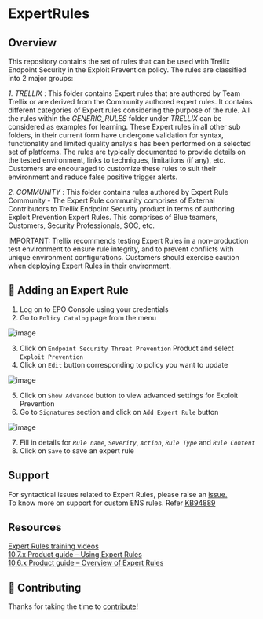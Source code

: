 # ExpertRules

## Overview

This repository contains the set of rules that can be used with Trellix Endpoint Security in the Exploit Prevention policy. 
The rules are classified into 2 major groups:

*1. TRELLIX* : This folder contains Expert rules that are authored by Team Trellix or are derived from the Community authored expert rules. It contains different categories of Expert rules considering the purpose of the rule. All the rules within the *GENERIC_RULES* folder under *TRELLIX* can be considered as examples for learning. These Expert rules in all other sub folders, in their current form have undergone validation for syntax, functionality and limited quality analysis has been performed on a selected set of platforms. The rules are typically documented to provide details on the tested environment, links to techniques, limitations (if any), etc. Customers are encouraged to customize these rules to suit their environment and reduce false positive trigger alerts.
		
*2. COMMUNITY* : This folder contains rules authored by Expert Rule Community - The Expert Rule community comprises of External Contributors to Trellix Endpoint Security product in terms of authoring Exploit Prevention Expert Rules. This comprises of Blue teamers, Customers, Security Professionals, SOC, etc.

IMPORTANT: Trellix recommends testing Expert Rules in a non-production test environment to ensure rule integrity, and to prevent conflicts with unique environment configurations. Customers should exercise caution when deploying Expert Rules in their environment.


## 🚀 Adding an Expert Rule

1. Log on to EPO Console using your credentials
2. Go to `Policy Catalog` page from the menu

![image](https://user-images.githubusercontent.com/89252889/184320753-cd0be6cc-5ec6-428e-8a9f-75243933dcb0.png)

3. Click on `Endpoint Security Threat Prevention` Product and select `Exploit Prevention`
4. Click on `Edit` button corresponding to policy you want to update

![image](https://user-images.githubusercontent.com/89252889/184321097-eaaa7e72-9732-4b1c-9016-7f406d25bf8f.png)

5. Click on `Show Advanced` button to view advanced settings for Exploit Prevention
6. Go to `Signatures` section and click on `Add Expert Rule` button

![image](https://user-images.githubusercontent.com/89252889/184321778-48601b6b-ecc4-4469-b799-5dc933608b05.png)


7. Fill in details for *`Rule name`*, *`Severity`*, *`Action`*, *`Rule Type`* and *`Rule Content`*
8. Click on `Save` to save an expert rule


## Support

For syntactical issues related to Expert Rules, please raise an [issue.](https://github.com/mcafee-enterprise/ExpertRules/issues) <br/>
To know more on support for custom ENS rules. Refer [KB94889](https://kbm.trellix.com/corporate/index?page=content&id=KB94889)

## Resources
[Expert Rules training videos](https://kbm.trellix.com/corporate/index?page=content&id=KB89677) <br/>
[10.7.x Product guide – Using Expert Rules](https://docs.trellix.com/bundle/endpoint-security-10.7.x-product-guide-windows/page/GUID-56587D0E-F87B-4534-B81F-07EF5FBAD057.html) <br/>
[10.6.x Product guide – Overview of Expert Rules](https://docs.trellix.com/bundle/endpoint-security-10.6.0-threat-prevention-product-guide-windows/page/GUID-7DDC330D-DF62-4CBE-9A48-486A70F8665B.html) <br/>

## 🤝 Contributing

Thanks for taking the time to [contribute](COMMUNITY)!
